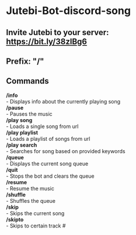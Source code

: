 ﻿# Jutebi-Bot-discord-song

## Invite Jutebi to your server: https://bit.ly/38zlBg6

## Prefix: "/"

## Commands
**/info**
<br/>- Displays info about the currently playing song<br/>
**/pause**
<br/>- Pauses the music<br/>
**/play song**
<br/>- Loads a single song from url<br/>
**/play playlist**
<br/>- Loads a playlist of songs from url<br/>
**/play search**
<br/>- Searches for song based on provided keywords<br/>
**/queue**
<br/>- Displays the current song queue<br/>
**/quit**
<br/>- Stops the bot and clears the queue<br/>
**/resume**
<br/>- Resume the music<br/>
**/shuffle**
<br/>- Shuffles the queue<br/>
**/skip**
<br/>- Skips the current song<br/>
**/skipto**
<br/>- Skips to certain track #<br/>
